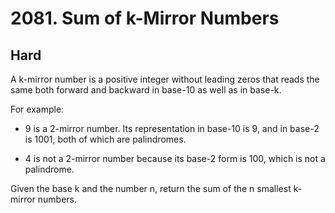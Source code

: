 # 2081. Sum of k-Mirror Numbers
Hard
---
A k-mirror number is a positive integer without leading zeros that reads the same both forward and backward in base-10 as well as in base-k.

For example:

- 9 is a 2-mirror number. Its representation in base-10 is 9, and in base-2 is 1001, both of which are palindromes.

- 4 is not a 2-mirror number because its base-2 form is 100, which is not a palindrome.

Given the base k and the number n, return the sum of the n smallest k-mirror numbers.


